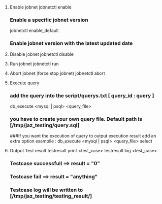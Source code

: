 1. Enable jobnet 
    jobnetctl enable <jobnet id> <jobnet name> <description>
    ### Enable a specific jobnet version

    jobnetctl enable_default <jobnet id>
    ### Enable jobnet version with the latest updated date

2. Disable jobnet 
    jobnetctl disable <jobnet id>

3. Run jobnet
    jobnetctl run <jobnet id>

4. Abort jobnet (force stop jobnet)
    jobnetctl abort <jobnet id>

5. Execute query
    ### add the query into the script/querys.txt [ query_id : query ]

    db_execute <mysql | psql> <query_file>
    ### you have to create your own query file. Default path is [/tmp/jaz_testing/query.sql]

    ###If you want the execution of query to output execution result add an extra option
    examplle : db_execute <mysql | psql> <query_file> select

6. Output Test result
    testresult print <test_case> <result>
    testresult log <test_case> <result> <jobnet id>

    ### Testcase successfull ==> result = "0"
    ### Testcase fail ==> result = "anything"

    ### Testcase log will be written to [/tmp/jaz_testing/testing_result/]


     